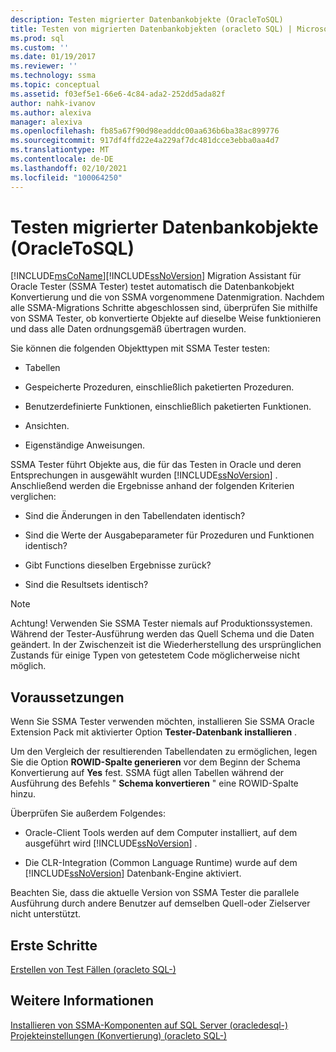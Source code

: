 ```yaml
---
description: Testen migrierter Datenbankobjekte (OracleToSQL)
title: Testen von migrierten Datenbankobjekten (oracleto SQL) | Microsoft-Dokumentation
ms.prod: sql
ms.custom: ''
ms.date: 01/19/2017
ms.reviewer: ''
ms.technology: ssma
ms.topic: conceptual
ms.assetid: f03ef5e1-66e6-4c84-ada2-252dd5ada82f
author: nahk-ivanov
ms.author: alexiva
manager: alexiva
ms.openlocfilehash: fb85a67f90d98eadddc00aa636b6ba38ac899776
ms.sourcegitcommit: 917df4ffd22e4a229af7dc481dcce3ebba0aa4d7
ms.translationtype: MT
ms.contentlocale: de-DE
ms.lasthandoff: 02/10/2021
ms.locfileid: "100064250"
---
```

# <a name="testing-migrated-database-objects-oracletosql"></a>Testen migrierter Datenbankobjekte (OracleToSQL)
[!INCLUDE[msCoName](../../includes/msconame_md.md)][!INCLUDE[ssNoVersion](../../includes/ssnoversion-md.md)] Migration Assistant für Oracle Tester (SSMA Tester) testet automatisch die Datenbankobjekt Konvertierung und die von SSMA vorgenommene Datenmigration. Nachdem alle SSMA-Migrations Schritte abgeschlossen sind, überprüfen Sie mithilfe von SSMA Tester, ob konvertierte Objekte auf dieselbe Weise funktionieren und dass alle Daten ordnungsgemäß übertragen wurden.  
  
Sie können die folgenden Objekttypen mit SSMA Tester testen:  
  
-   Tabellen  
  
-   Gespeicherte Prozeduren, einschließlich paketierten Prozeduren.  
  
-   Benutzerdefinierte Funktionen, einschließlich paketierten Funktionen.  
  
-   Ansichten.  
  
-   Eigenständige Anweisungen.  
  
SSMA Tester führt Objekte aus, die für das Testen in Oracle und deren Entsprechungen in ausgewählt wurden [!INCLUDE[ssNoVersion](../../includes/ssnoversion-md.md)] . Anschließend werden die Ergebnisse anhand der folgenden Kriterien verglichen:  
  
-   Sind die Änderungen in den Tabellendaten identisch?  
  
-   Sind die Werte der Ausgabeparameter für Prozeduren und Funktionen identisch?  
  
-   Gibt Functions dieselben Ergebnisse zurück?  
  
-   Sind die Resultsets identisch?  
  
> [!NOTE]  
> Achtung! Verwenden Sie SSMA Tester niemals auf Produktionssystemen. Während der Tester-Ausführung werden das Quell Schema und die Daten geändert. In der Zwischenzeit ist die Wiederherstellung des ursprünglichen Zustands für einige Typen von getestetem Code möglicherweise nicht möglich.  
  
## <a name="prerequisites"></a>Voraussetzungen  
Wenn Sie SSMA Tester verwenden möchten, installieren Sie SSMA Oracle Extension Pack mit aktivierter Option **Tester-Datenbank installieren** .  
  
Um den Vergleich der resultierenden Tabellendaten zu ermöglichen, legen Sie die Option **ROWID-Spalte generieren** vor dem Beginn der Schema Konvertierung auf **Yes** fest. SSMA fügt allen Tabellen während der Ausführung des Befehls " **Schema konvertieren** " eine ROWID-Spalte hinzu.  
  
Überprüfen Sie außerdem Folgendes:  
  
-   Oracle-Client Tools werden auf dem Computer installiert, auf dem ausgeführt wird [!INCLUDE[ssNoVersion](../../includes/ssnoversion-md.md)] .  
  
-   Die CLR-Integration (Common Language Runtime) wurde auf dem [!INCLUDE[ssNoVersion](../../includes/ssnoversion-md.md)] Datenbank-Engine aktiviert.  
  
Beachten Sie, dass die aktuelle Version von SSMA Tester die parallele Ausführung durch andere Benutzer auf demselben Quell-oder Zielserver nicht unterstützt.  
  
## <a name="getting-started"></a>Erste Schritte  
[Erstellen von Test Fällen &#40;oracleto SQL-&#41;](../../ssma/oracle/creating-test-cases-oracletosql.md)  
  
## <a name="see-also"></a>Weitere Informationen  
[Installieren von SSMA-Komponenten auf SQL Server &#40;oracledesql-&#41;](../../ssma/oracle/installing-ssma-components-on-sql-server-oracletosql.md)  
[Projekteinstellungen &#40;Konvertierung&#41; &#40;oracleto SQL-&#41;](../../ssma/oracle/project-settings-conversion-oracletosql.md)  
  
